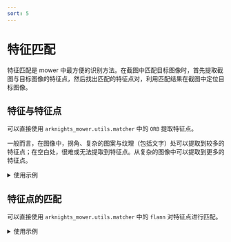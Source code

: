 ```yaml
---
sort: 5
---
```


# 特征匹配

特征匹配是 mower 中最方便的识别方法。在截图中匹配目标图像时，首先提取截图与目标图像的特征点，然后找出匹配的特征点对，利用匹配结果在截图中定位目标图像。

## 特征与特征点

可以直接使用 `arknights_mower.utils.matcher` 中的 `ORB` 提取特征点。

一般而言，在图像中，拐角、复杂的图案与纹理（包括文字）处可以提取到较多的特征点；在空白处，很难或无法提取到特征点。从复杂的图像中可以提取到更多的特征点。

<details>
<summary>使用示例</summary>
{% include feature-point.html %}
</details>

## 特征点的匹配

可以直接使用 `arknights_mower.utils.matcher` 中的 `flann` 对特征点进行匹配。

<details>
<summary>使用示例</summary>
{% include feature-matching.html %}
</details>
